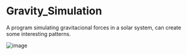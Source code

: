 # Gravity_Simulation
A program simulating gravitacional forces in a solar system, can create some interesting patterns.


![image](https://user-images.githubusercontent.com/33464133/54328959-c6785100-4607-11e9-9bee-3ce3980cb99d.png)

